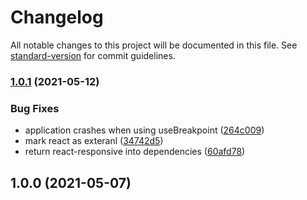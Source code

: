 # Changelog

All notable changes to this project will be documented in this file. See [standard-version](https://github.com/conventional-changelog/standard-version) for commit guidelines.

### [1.0.1](https://github.com/livyk/motyl/compare/v1.0.0...v1.0.1) (2021-05-12)


### Bug Fixes

* application crashes when using useBreakpoint ([264c009](https://github.com/livyk/motyl/commit/264c00980298052b42f0ab7db8e125b34c273453))
* mark react as exteranl ([34742d5](https://github.com/livyk/motyl/commit/34742d57dc8b8683046076c48171599c299ff988))
* return react-responsive into dependencies ([60afd78](https://github.com/livyk/motyl/commit/60afd78a239b482ef449a7f9815e79e8e27ad19f))

## 1.0.0 (2021-05-07)
